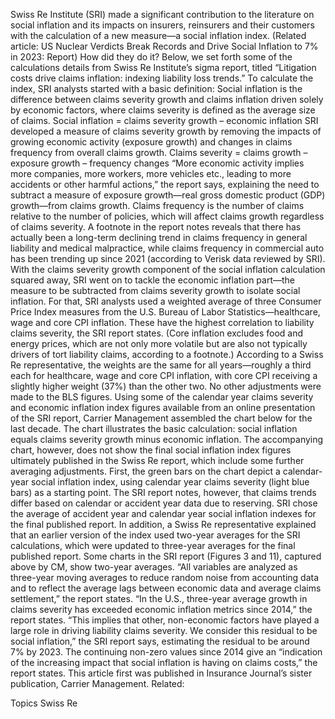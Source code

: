 Swiss Re Institute (SRI) made a significant contribution to the literature on social inflation and its impacts on insurers, reinsurers and their customers with the calculation of a new measure—a social inflation index. (Related article: US Nuclear Verdicts Break Records and Drive Social Inflation to 7% in 2023: Report)
How did they do it?
Below, we set forth some of the calculations details from Swiss Re Institute’s sigma report, titled “Litigation costs drive claims inflation: indexing liability loss trends.”
To calculate the index, SRI analysts started with a basic definition: Social inflation is the difference between claims severity growth and claims inflation driven solely by economic factors, where claims severity is defined as the average size of claims.
Social inflation = claims severity growth – economic inflation
SRI developed a measure of claims severity growth by removing the impacts of growing economic activity (exposure growth) and changes in claims frequency from overall claims growth.
Claims severity = claims growth – exposure growth – frequency changes
“More economic activity implies more companies, more workers, more vehicles etc., leading to more accidents or other harmful actions,” the report says, explaining the need to subtract a measure of exposure growth—real gross domestic product (GDP) growth—from claims growth.
Claims frequency is the number of claims relative to the number of policies, which will affect claims growth regardless of claims severity. A footnote in the report notes reveals that there has actually been a long-term declining trend in claims frequency in general liability and medical malpractice, while claims frequency in commercial auto has been trending up since 2021 (according to Verisk data reviewed by SRI).
With the claims severity growth component of the social inflation calculation squared away, SRI went on to tackle the economic inflation part—the measure to be subtracted from claims severity growth to isolate social inflation. For that, SRI analysts used a weighted average of three Consumer Price Index measures from the U.S. Bureau of Labor Statistics—healthcare, wage and core CPI inflation.
These have the highest correlation to liability claims severity, the SRI report states. (Core inflation excludes food and energy prices, which are not only more volatile but are also not typically drivers of tort liability claims, according to a footnote.)
According to a Swiss Re representative, the weights are the same for all years—roughly a third each for healthcare, wage and core CPI inflation, with core CPI receiving a slightly higher weight (37%) than the other two. No other adjustments were made to the BLS figures.
Using some of the calendar year claims severity and economic inflation index figures available from an online presentation of the SRI report, Carrier Management assembled the chart below for the last decade.
The chart illustrates the basic calculation: social inflation equals claims severity growth minus economic inflation. The accompanying chart, however, does not show the final social inflation index figures ultimately published in the Swiss Re report, which include some further averaging adjustments.
First, the green bars on the chart depict a calendar-year social inflation index, using calendar year claims severity (light blue bars) as a starting point. The SRI report notes, however, that claims trends differ based on calendar or accident year data due to reserving. SRI chose the average of accident year and calendar year social inflation indexes for the final published report.
In addition, a Swiss Re representative explained that an earlier version of the index used two-year averages for the SRI calculations, which were updated to three-year averages for the final published report. Some charts in the SRI report (Figures 3 and 11), captured above by CM, show two-year averages.
“All variables are analyzed as three-year moving averages to reduce random noise from accounting data and to reflect the average lags between economic data and average claims settlement,” the report states.
“In the U.S., three-year average growth in claims severity has exceeded economic inflation metrics since 2014,” the report states. “This implies that other, non-economic factors have played a large role in driving liability claims severity. We consider this residual to be social inflation,” the SRI report says, estimating the residual to be around 7% by 2023.
The continuing non-zero values since 2014 give an “indication of the increasing impact that social inflation is having on claims costs,” the report states.
This article first was published in Insurance Journal’s sister publication, Carrier Management.
Related:

Topics
Swiss Re
